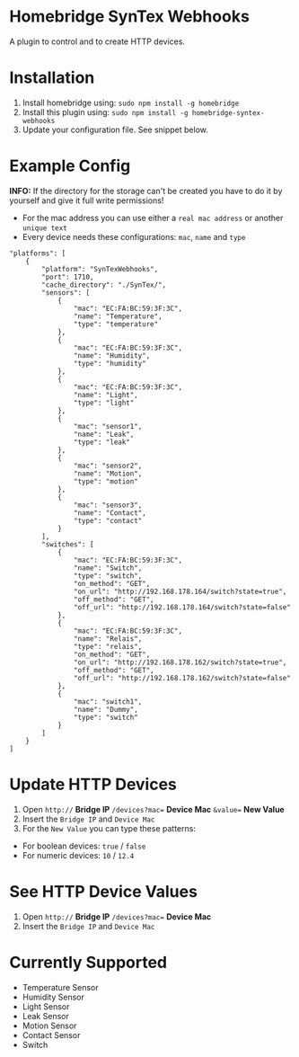 # Homebridge SynTex Webhooks
A plugin to control and to create HTTP devices.


# Installation
1. Install homebridge using: `sudo npm install -g homebridge`
2. Install this plugin using: `sudo npm install -g homebridge-syntex-webhooks`
3. Update your configuration file. See snippet below.


# Example Config
**INFO:** If the directory for the storage can't be created you have to do it by yourself and give it full write permissions!
- For the mac address you can use either a `real mac address` or another `unique text`
- Every device needs these configurations: `mac`, `name` and `type`

```
"platforms": [
    {
        "platform": "SynTexWebhooks",
        "port": 1710,
        "cache_directory": "./SynTex/",
        "sensors": [
            {
                "mac": "EC:FA:BC:59:3F:3C",
                "name": "Temperature",
                "type": "temperature"
            },
            {
                "mac": "EC:FA:BC:59:3F:3C",
                "name": "Humidity",
                "type": "humidity"
            },
            {
                "mac": "EC:FA:BC:59:3F:3C",
                "name": "Light",
                "type": "light"
            },
            {
                "mac": "sensor1",
                "name": "Leak",
                "type": "leak"
            },
            {
                "mac": "sensor2",
                "name": "Motion",
                "type": "motion"
            },
            {
                "mac": "sensor3",
                "name": "Contact",
                "type": "contact"
            }
        ],
        "switches": [
            {
                "mac": "EC:FA:BC:59:3F:3C",
                "name": "Switch",
                "type": "switch",
                "on_method": "GET",
                "on_url": "http://192.168.178.164/switch?state=true",
                "off_method": "GET",
                "off_url": "http://192.168.178.164/switch?state=false"
            },
            {
                "mac": "EC:FA:BC:59:3F:3C",
                "name": "Relais",
                "type": "relais",
                "on_method": "GET",
                "on_url": "http://192.168.178.162/switch?state=true",
                "off_method": "GET",
                "off_url": "http://192.168.178.162/switch?state=false"
            },
            {
                "mac": "switch1",
                "name": "Dummy",
                "type": "switch"
            }
        ]
    }
]
```

# Update HTTP Devices
1. Open `http://`  **Bridge IP**  `/devices?mac=`  **Device Mac**  `&value=`  **New Value**
2. Insert the `Bridge IP` and `Device Mac`
3. For the `New Value` you can type these patterns:
- For boolean devices: `true` / `false`
- For numeric devices: `10` / `12.4`


# See HTTP Device Values
1. Open `http://`  **Bridge IP**  `/devices?mac=`  **Device Mac**
2. Insert the `Bridge IP` and `Device Mac`


# Currently Supported
- Temperature Sensor
- Humidity Sensor
- Light Sensor
- Leak Sensor
- Motion Sensor
- Contact Sensor
- Switch